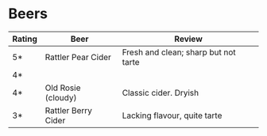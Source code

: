 # Beers

| Rating | Beer | Review |
| --- | --- | --- |
| 5*  | Rattler Pear Cider | Fresh and clean; sharp but not tarte |
| 4*  | | |
| 4*  | Old Rosie (cloudy) | Classic cider.  Dryish |
| 3*  | Rattler Berry Cider | Lacking flavour, quite tarte |
